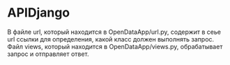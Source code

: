 # APIDjango
В файле url, который находится в OpenDataApp/url.py, содержит в сеье url ссылки для определения, какой класс должен выполнять запрос.\
Файл views, который находится в OpenDataApp/views.py, обрабатывает запрос и отправляет ответ.
